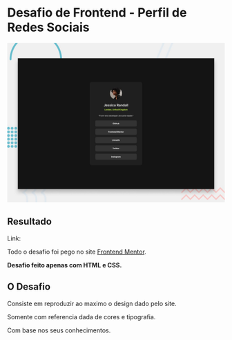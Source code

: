 # Desafio de Frontend - Perfil de Redes Sociais

![Design preview for the Social links profile coding challenge](./design/desktop-preview.jpg)

## Resultado

Link: 

Todo o desafio foi pego no site  [Frontend Mentor](https://www.frontendmentor.io).

**Desafio feito apenas com HTML e CSS.**

## O Desafio

Consiste em reproduzir ao maximo o design dado pelo site.

Somente com referencia dada de cores e tipografia.

Com base nos seus conhecimentos.